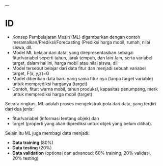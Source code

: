 __

# ID

* Konsep Pembelajaran Mesin (ML) digambarkan dengan contoh meramalkan/Prediksi/Forecasting (Prediksi harga mobil, rumah, nilai siswa, dll.
* Model ML belajar dari data, yang direpresentasikan sebagai fitur/variabel seperti tahun, jarak tempuh, dan lain-lain, serta variabel target, dalam hal ini, harga mobil atau nilai siswa, dll
* Model tersebut belajar dari data fitur dan menjadi sebuah variabel target, F(x, y,z)=G
* Model diberikan data baru yang sama fitur nya (tanpa target variable) untuk memprediksi harganya (target)
* Contoh, fitur: warna mobil, tahun produksi, kapasitas penumpang, merk untuk memprediksi harga mobil (target)

Secara ringkas, ML adalah proses mengekstrak pola dari data, yang terdiri dari dua jenis:
* fitur/variabel (informasi tentang objek) dan
* target (properti yang akan diprediksi untuk objek yang belum dilihat).

Selain itu ML juga membagi data menjadi:
* **Data training** (80%)
* **Data testing** (20%)
* **Data validation** (optional dan advanced: 60% training, 20% validasi, 20% testing)

